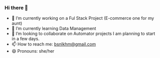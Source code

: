 ### Hi there 👋

<!--
**jo-walker/jo-walker** is a ✨ _special_ ✨ repository because its `README.md` (this file) appears on your GitHub profile.

Here are some ideas to get you started:

- 🔭 I’m currently working on ...
- 🌱 I’m currently learning ...
- 👯 I’m looking to collaborate on ...
- 🤔 I’m looking for help with ...
- 💬 Ask me about ...
- 📫 How to reach me: ...
- 😄 Pronouns: ...
- ⚡ Fun fact: ...
-->

- 🔭 I’m currently working on a Ful Stack Project (E-commerce one for my aunt)
- 🌱 I’m currently learning Data Management
- 👯 I’m looking to collaborate on Automator projects I am planning to start in a few days.
- 📫 How to reach me: bsnlkhm@gmail.com
- 😄 Pronouns: she/her

